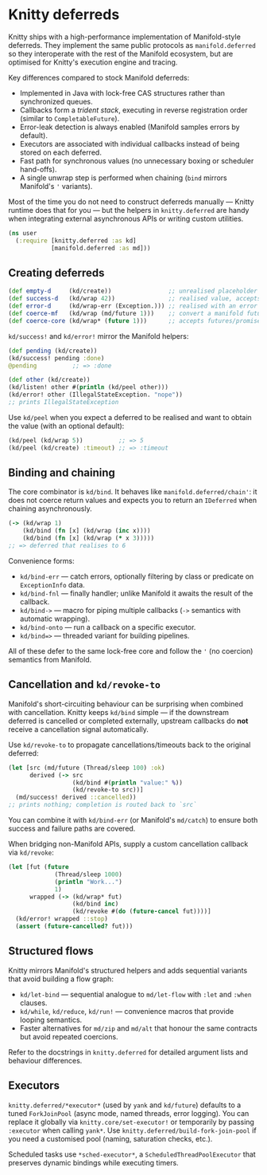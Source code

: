 # Knitty deferreds

Knitty ships with a high-performance implementation of Manifold-style deferreds. They implement the same public protocols as `manifold.deferred` so they interoperate with the rest of the Manifold ecosystem, but are optimised for Knitty's execution engine and tracing.

Key differences compared to stock Manifold deferreds:

- Implemented in Java with lock-free CAS structures rather than synchronized queues.
- Callbacks form a *trident stack*, executing in reverse registration order (similar to `CompletableFuture`).
- Error-leak detection is always enabled (Manifold samples errors by default).
- Executors are associated with individual callbacks instead of being stored on each deferred.
- Fast path for synchronous values (no unnecessary boxing or scheduler hand-offs).
- A single unwrap step is performed when chaining (`bind` mirrors Manifold's `'` variants).

Most of the time you do not need to construct deferreds manually — Knitty runtime does that for you — but the helpers in `knitty.deferred` are handy when integrating external asynchronous APIs or writing custom utilities.

```clojure
(ns user
  (:require [knitty.deferred :as kd]
            [manifold.deferred :as md]))
```

## Creating deferreds

```clojure
(def empty-d     (kd/create))                ;; unrealised placeholder
(def success-d   (kd/wrap 42))               ;; realised value, accepts IDeferred or plain values
(def error-d     (kd/wrap-err (Exception.))) ;; realised with an error
(def coerce-mf   (kd/wrap (md/future 1)))    ;; convert a manifold future
(def coerce-core (kd/wrap* (future 1)))      ;; accepts futures/promises via md/->deferred
```

`kd/success!` and `kd/error!` mirror the Manifold helpers:

```clojure
(def pending (kd/create))
(kd/success! pending :done)
@pending          ;; => :done

(def other (kd/create))
(kd/listen! other #(println (kd/peel other)))
(kd/error! other (IllegalStateException. "nope"))
;; prints IllegalStateException
```

Use `kd/peel` when you expect a deferred to be realised and want to obtain the value (with an optional default):

```clojure
(kd/peel (kd/wrap 5))          ;; => 5
(kd/peel (kd/create) :timeout) ;; => :timeout
```

## Binding and chaining

The core combinator is `kd/bind`. It behaves like `manifold.deferred/chain'`: it does not coerce return values and expects you to return an `IDeferred` when chaining asynchronously.

```clojure
(-> (kd/wrap 1)
    (kd/bind (fn [x] (kd/wrap (inc x))))
    (kd/bind (fn [x] (kd/wrap (* x 3)))))
;; => deferred that realises to 6
```

Convenience forms:

- `kd/bind-err` — catch errors, optionally filtering by class or predicate on `ExceptionInfo` data.
- `kd/bind-fnl` — finally handler; unlike Manifold it awaits the result of the callback.
- `kd/bind->` — macro for piping multiple callbacks (`->` semantics with automatic wrapping).
- `kd/bind-onto` — run a callback on a specific executor.
- `kd/bind=>` — threaded variant for building pipelines.

All of these defer to the same lock-free core and follow the `'` (no coercion) semantics from Manifold.

## Cancellation and `kd/revoke-to`

Manifold's short-circuiting behaviour can be surprising when combined with cancellation. Knitty keeps `kd/bind` simple — if the downstream deferred is cancelled or completed externally, upstream callbacks do **not** receive a cancellation signal automatically.

Use `kd/revoke-to` to propagate cancellations/timeouts back to the original deferred:

```clojure
(let [src (md/future (Thread/sleep 100) :ok)
      derived (-> src
                  (kd/bind #(println "value:" %))
                  (kd/revoke-to src))]
  (md/success! derived ::cancelled))
;; prints nothing; completion is routed back to `src`
```

You can combine it with `kd/bind-err` (or Manifold's `md/catch`) to ensure both success and failure paths are covered.

When bridging non-Manifold APIs, supply a custom cancellation callback via `kd/revoke`:

```clojure
(let [fut (future 
             (Thread/sleep 1000) 
             (println "Work...") 
             1)
      wrapped (-> (kd/wrap* fut)
                  (kd/bind inc)
                  (kd/revoke #(do (future-cancel fut))))]
  (kd/error! wrapped ::stop)
  (assert (future-cancelled? fut)))
```

## Structured flows

Knitty mirrors Manifold's structured helpers and adds sequential variants that avoid building a flow graph:

- `kd/let-bind` — sequential analogue to `md/let-flow` with `:let` and `:when` clauses.
- `kd/while`, `kd/reduce`, `kd/run!` — convenience macros that provide looping semantics.
- Faster alternatives for `md/zip` and `md/alt` that honour the same contracts but avoid repeated coercions.

Refer to the docstrings in `knitty.deferred` for detailed argument lists and behaviour differences.

## Executors

`knitty.deferred/*executor*` (used by `yank` and `kd/future`) defaults to a tuned `ForkJoinPool` (async mode, named threads, error logging). You can replace it globally via `knitty.core/set-executor!` or temporarily by passing `:executor` when calling `yank*`. Use `knitty.deferred/build-fork-join-pool` if you need a customised pool (naming, saturation checks, etc.).

Scheduled tasks use `*sched-executor*`, a `ScheduledThreadPoolExecutor` that preserves dynamic bindings while executing timers.
